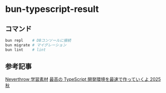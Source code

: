# bun-typescript-result

## コマンド

```bash
bun repl    # DBコンソールに接続
bun migrate # マイグレーション
bun lint    # lint
```

## 参考記事

[Neverthrow 学習素材](https://chatgpt.com/share/68f0eebe-8380-800e-979d-69166448b4a1)
[最高の TypeScript 開発環境を最速で作っていくよ 2025 秋](https://zenn.dev/somnicattus/articles/3c1f3756aec24a)
